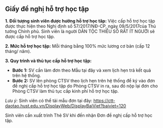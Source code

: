Giấy đề nghị hỗ trợ học tập
---------------------------

**1.  Đối tượng sinh viên được hưởng hỗ trợ học tâp:**
Việc cấp hỗ trợ học tập được thực hiện theo Nghị định số 57/2017/NĐ-CP, ngày 09/5/2017của Thủ tướng Chính phủ. Sinh viên là người DÂN TỘC THIỂU SỐ RẤT ÍT NGƯỜI sẽ được cấp hỗ trợ học tập.

**2. Mức hỗ trợ học tập:** Mỗi tháng bằng 100% mức lương cơ bản (cấp 12 tháng/ năm).

**3.  Quy trình và thủ tục cấp hỗ trợ học tập:**
- **Bước 1:** SV cần làm đơn theo Mẫu tại đây và xem lịch hẹn trả kết quả trên hệ thống.
- **Bước 2:** SV lên phòng CTSV theo lịch hẹn trên hệ thống để ký vào đơn đề nghị cấp hỗ trợ học tập do Phòng CTSV in ra, sau đó nộp lại đơn cho Phòng CTSV làm thủ tục cấp kinh phí hỗ trợ học tập.

_Lưu ý:_
Sinh viên có thể tải mẫu đơn tại đây: https://ctt-daotao.hust.edu.vn/DisplayWeb/DisplayBaiViet?baiviet=120

Sinh viên cần xuất trình Thẻ SV khi đến nhận Đơn đề nghị cấp hỗ trợ học tập.